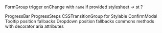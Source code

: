 FormGroup
trigger onChange with `name` if provided
stylesheet -> st ?

ProgressBar
ProgressSteps
CSSTransitionGroup for Stylable
ConfirmModal
Tooltip position fallbacks
Dropdown position fallbacks
commons methods with decorator
aria attributes
